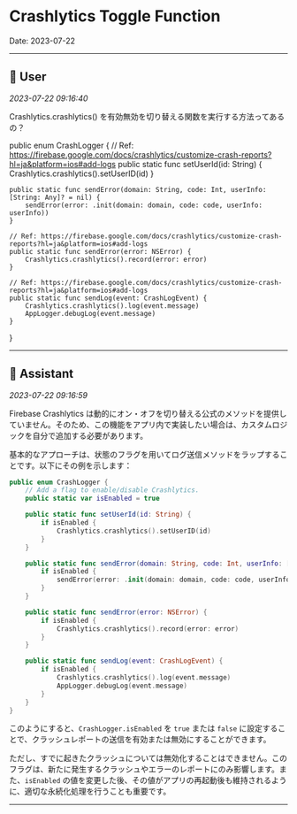 # Crashlytics Toggle Function

Date: 2023-07-22

---

## 👤 User
*2023-07-22 09:16:40*

Crashlytics.crashlytics() を有効無効を切り替える関数を実行する方法ってあるの？

public enum CrashLogger {
    // Ref: https://firebase.google.com/docs/crashlytics/customize-crash-reports?hl=ja&platform=ios#add-logs
    public static func setUserId(id: String) {
        Crashlytics.crashlytics().setUserID(id)
    }

    public static func sendError(domain: String, code: Int, userInfo: [String: Any]? = nil) {
        sendError(error: .init(domain: domain, code: code, userInfo: userInfo))
    }

    // Ref: https://firebase.google.com/docs/crashlytics/customize-crash-reports?hl=ja&platform=ios#add-logs
    public static func sendError(error: NSError) {
        Crashlytics.crashlytics().record(error: error)
    }

    // Ref: https://firebase.google.com/docs/crashlytics/customize-crash-reports?hl=ja&platform=ios#add-logs
    public static func sendLog(event: CrashLogEvent) {
        Crashlytics.crashlytics().log(event.message)
        AppLogger.debugLog(event.message)
    }
}

---

## 🤖 Assistant
*2023-07-22 09:16:59*

Firebase Crashlytics は動的にオン・オフを切り替える公式のメソッドを提供していません。そのため、この機能をアプリ内で実装したい場合は、カスタムロジックを自分で追加する必要があります。

基本的なアプローチは、状態のフラグを用いてログ送信メソッドをラップすることです。以下にその例を示します：

```swift
public enum CrashLogger {
    // Add a flag to enable/disable Crashlytics.
    public static var isEnabled = true

    public static func setUserId(id: String) {
        if isEnabled {
            Crashlytics.crashlytics().setUserID(id)
        }
    }

    public static func sendError(domain: String, code: Int, userInfo: [String: Any]? = nil) {
        if isEnabled {
            sendError(error: .init(domain: domain, code: code, userInfo: userInfo))
        }
    }

    public static func sendError(error: NSError) {
        if isEnabled {
            Crashlytics.crashlytics().record(error: error)
        }
    }

    public static func sendLog(event: CrashLogEvent) {
        if isEnabled {
            Crashlytics.crashlytics().log(event.message)
            AppLogger.debugLog(event.message)
        }
    }
}
```

このようにすると、`CrashLogger.isEnabled` を `true` または `false` に設定することで、クラッシュレポートの送信を有効または無効にすることができます。

ただし、すでに起きたクラッシュについては無効化することはできません。このフラグは、新たに発生するクラッシュやエラーのレポートにのみ影響します。また、`isEnabled` の値を変更した後、その値がアプリの再起動後も維持されるように、適切な永続化処理を行うことも重要です。

---
